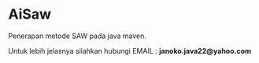 <h1>AiSaw</h1>
<p>Penerapan metode SAW pada java maven.</p>
<p>Untuk lebih jelasnya silahkan hubungi EMAIL : <strong>janoko.java22@yahoo.com</strong></p>
